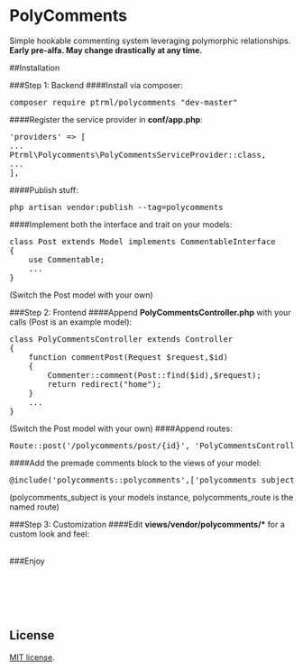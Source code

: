 # PolyComments
Simple hookable commenting system leveraging polymorphic relationships. 
<strong>Early pre-alfa. May change drastically at any time.</strong>

##Installation

###Step 1: Backend
####Install via composer:
<pre>composer require ptrml/polycomments "dev-master"</pre>
####Register the service provider in <strong>conf/app.php</strong>:
<pre>
'providers' => [
...
Ptrml\Polycomments\PolyCommentsServiceProvider::class,
...
],
</pre>
####Publish stuff:
<pre>php artisan vendor:publish --tag=polycomments</pre>
####Implement both the interface and trait on your models:
<pre>
class Post extends Model implements CommentableInterface
{
    use Commentable;
    ...
}
</pre>
(Switch the Post model with your own)
<br>

###Step 2: Frontend
####Append <strong>PolyCommentsController.php</strong> with your calls (Post is an example model):
<pre>
class PolyCommentsController extends Controller
{
    function commentPost(Request $request,$id)
    {
        Commenter::comment(Post::find($id),$request);
        return redirect("home");
    }
    ...
}
</pre>
(Switch the Post model with your own)
####Append routes:
<pre>
Route::post('/polycomments/post/{id}', 'PolyCommentsController@commentPost')->name('polycomments.post');
</pre>
####Add the premade comments block to the views of your model:
<pre>
@include('polycomments::polycomments',['polycomments_subject'=>$post,'polycomments_route'=>'polycomments.post'])
</pre>
(polycomments_subject is your models instance, polycomments_route is the named route)
<br>

###Step 3: Customization
####Edit <strong>views/vendor/polycomments/*</strong> for a custom look and feel:

<br>
###Enjoy

<br><br><br><br>
## License

[MIT license](http://opensource.org/licenses/MIT).
